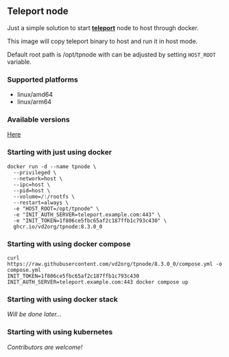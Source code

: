 Teleport node
-------------

Just a simple solution to start **[teleport](https://goteleport.com/)** node to host through docker.

This image will copy teleport binary to host and run it in host mode.

Default root path is /opt/tpnode with can be adjusted by setting `HOST_ROOT` variable.

### Supported platforms

* linux/amd64
* linux/arm64

### Available versions

[Here](https://github.com/users/vd2org/packages/container/package/tpnode)

### Starting with just using docker

```shell
docker run -d --name tpnode \
  --privileged \
  --network=host \
  --ipc=host \
  --pid=host \
  --volume=/:/rootfs \
  --restart=always \
  -e "HOST_ROOT=/opt/tpnode" \
  -e "INIT_AUTH_SERVER=teleport.example.com:443" \
  -e "INIT_TOKEN=1f806ce5fbc65af2c187ffb1c793c430" \
  ghcr.io/vd2org/tpnode:8.3.0_0
```

### Starting with using docker compose

```shell
curl https://raw.githubusercontent.com/vd2org/tpnode/8.3.0_0/compose.yml -o compose.yml
INIT_TOKEN=1f806ce5fbc65af2c187ffb1c793c430 INIT_AUTH_SERVER=teleport.example.com:443 docker compose up
```

### Starting with using docker stack

_Will be done later..._

### Starting with using kubernetes

_Contributors are welcome!_
